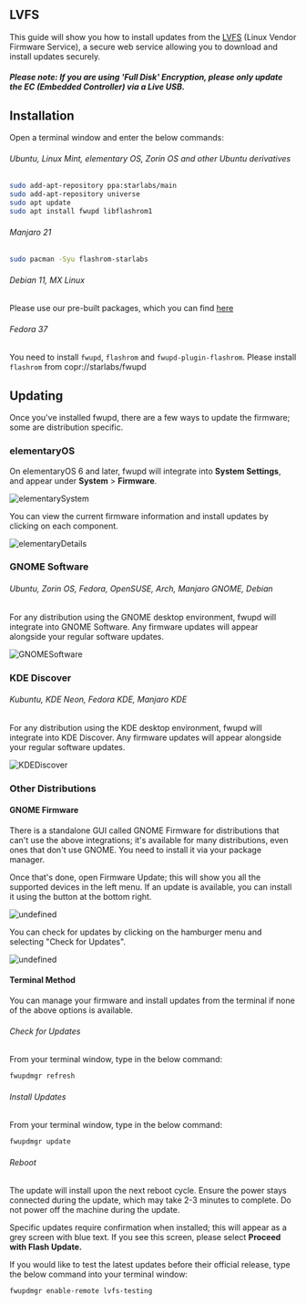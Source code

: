 ## LVFS

This guide will show you how to install updates from the [LVFS](https://fwupd.org/) (Linux Vendor Firmware Service), a secure web service allowing you to download and install updates securely.

##### Please note: If you are using 'Full Disk' Encryption, please only update the EC (Embedded Controller) via a **Live USB**.

## Installation

Open a terminal window and enter the below commands:

###### Ubuntu, Linux Mint, elementary OS, Zorin OS and other Ubuntu derivatives

``` bash
sudo add-apt-repository ppa:starlabs/main
sudo add-apt-repository universe
sudo apt update
sudo apt install fwupd libflashrom1
```

###### Manjaro 21

``` bash
sudo pacman -Syu flashrom-starlabs
```

###### Debian 11, MX Linux

Please use our pre-built packages, which you can find [here](https://github.com/StarLabsLtd/packages)

###### Fedora 37

You need to install `fwupd`, `flashrom` and `fwupd-plugin-flashrom`. Please install `flashrom` from copr://starlabs/fwupd

## Updating

Once you've installed fwupd, there are a few ways to update the firmware; some are distribution specific.

### elementaryOS

On elementaryOS 6 and later, fwupd will integrate into **System Settings**, and appear under **System** > **Firmware**.

![elementarySystem](https://cdn.shopify.com/s/files/1/2059/5897/files/system-firmware.png)

You can view the current firmware information and install updates by clicking on each component.

![elementaryDetails](https://cdn.shopify.com/s/files/1/2059/5897/files/system-firmware-details.png)

### GNOME Software

###### Ubuntu, Zorin OS, Fedora, OpenSUSE, Arch, Manjaro GNOME, Debian

For any distribution using the GNOME desktop environment, fwupd will integrate into GNOME Software. Any firmware updates will appear alongside your regular software updates.

![GNOMESoftware](https://cdn.shopify.com/s/files/1/2059/5897/files/gnome-software2.png?v=1663942115)

### KDE Discover

###### Kubuntu, KDE Neon, Fedora KDE, Manjaro KDE

For any distribution using the KDE desktop environment, fwupd will integrate into KDE Discover. Any firmware updates will appear alongside your regular software updates.

![KDEDiscover](https://cdn.shopify.com/s/files/1/2059/5897/files/discover-software.png)

### Other Distributions

#### GNOME Firmware

There is a standalone GUI called GNOME Firmware for distributions that can't use the above integrations; it's available for many distributions, even ones that don't use GNOME. You need to install it via your package manager.

Once that's done, open Firmware Update; this will show you all the supported devices in the left menu. If an update is available, you can install it using the button at the bottom right.

![undefined](https://cdn.shopify.com/s/files/1/2059/5897/files/2de356d4e0-e0baa6ccea1a30358202.png?v=1614011635)

You can check for updates by clicking on the hamburger menu and selecting "Check for Updates".

![undefined](https://cdn.shopify.com/s/files/1/2059/5897/files/40a2506d41-79f2952cc772803f85ec.png?v=1614011664)

#### Terminal Method

You can manage your firmware and install updates from the terminal if none of the above options is available.

###### Check for Updates

From your terminal window, type in the below command:

``` bash
fwupdmgr refresh
```

###### Install Updates

From your terminal window, type in the below command:

``` bash
fwupdmgr update
```

###### Reboot

The update will install upon the next reboot cycle. Ensure the power stays connected during the update, which may take 2-3 minutes to complete. Do not power off the machine during the update.

Specific updates require confirmation when installed; this will appear as a grey screen with blue text. If you see this screen, please select **Proceed with Flash Update.**

If you would like to test the latest updates before their official release, type the below command into your terminal window:

``` bash
fwupdmgr enable-remote lvfs-testing
```
